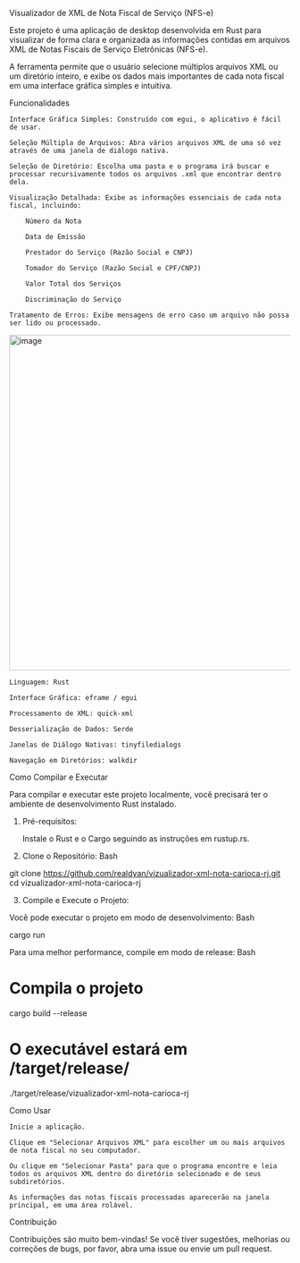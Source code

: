 Visualizador de XML de Nota Fiscal de Serviço (NFS-e)

Este projeto é uma aplicação de desktop desenvolvida em Rust para visualizar de forma clara e organizada as informações contidas em arquivos XML de Notas Fiscais de Serviço Eletrônicas (NFS-e).

A ferramenta permite que o usuário selecione múltiplos arquivos XML ou um diretório inteiro, e exibe os dados mais importantes de cada nota fiscal em uma interface gráfica simples e intuitiva.

Funcionalidades

    Interface Gráfica Simples: Construído com egui, o aplicativo é fácil de usar.

    Seleção Múltipla de Arquivos: Abra vários arquivos XML de uma só vez através de uma janela de diálogo nativa.

    Seleção de Diretório: Escolha uma pasta e o programa irá buscar e processar recursivamente todos os arquivos .xml que encontrar dentro dela.

    Visualização Detalhada: Exibe as informações essenciais de cada nota fiscal, incluindo:

        Número da Nota

        Data de Emissão

        Prestador do Serviço (Razão Social e CNPJ)

        Tomador do Serviço (Razão Social e CPF/CNPJ)

        Valor Total dos Serviços

        Discriminação do Serviço

    Tratamento de Erros: Exibe mensagens de erro caso um arquivo não possa ser lido ou processado.

<img width="1024" height="600" alt="image" src="https://github.com/user-attachments/assets/e76f58a6-e48e-4570-8e6a-8f46ce60684d" />


    Linguagem: Rust

    Interface Gráfica: eframe / egui

    Processamento de XML: quick-xml

    Desserialização de Dados: Serde

    Janelas de Diálogo Nativas: tinyfiledialogs

    Navegação em Diretórios: walkdir

Como Compilar e Executar

Para compilar e executar este projeto localmente, você precisará ter o ambiente de desenvolvimento Rust instalado.

1. Pré-requisitos:

    Instale o Rust e o Cargo seguindo as instruções em rustup.rs.

2. Clone o Repositório:
Bash

git clone https://github.com/realdyan/vizualizador-xml-nota-carioca-rj.git
cd vizualizador-xml-nota-carioca-rj

3. Compile e Execute o Projeto:

Você pode executar o projeto em modo de desenvolvimento:
Bash

cargo run

Para uma melhor performance, compile em modo de release:
Bash

# Compila o projeto
cargo build --release

# O executável estará em /target/release/
./target/release/vizualizador-xml-nota-carioca-rj

Como Usar

    Inicie a aplicação.

    Clique em "Selecionar Arquivos XML" para escolher um ou mais arquivos de nota fiscal no seu computador.

    Ou clique em "Selecionar Pasta" para que o programa encontre e leia todos os arquivos XML dentro do diretório selecionado e de seus subdiretórios.

    As informações das notas fiscais processadas aparecerão na janela principal, em uma área rolável.

Contribuição

Contribuições são muito bem-vindas! Se você tiver sugestões, melhorias ou correções de bugs, por favor, abra uma issue ou envie um pull request.
